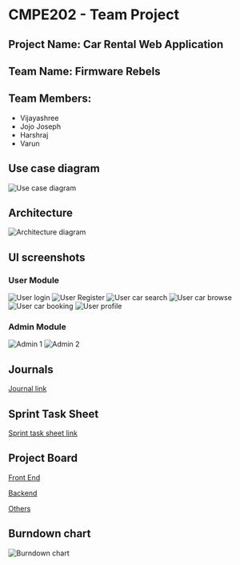 # CMPE202 - Team Project

## Project Name: **Car Rental Web Application**

## Team Name: Firmware Rebels

## Team Members: 

- Vijayashree
- Jojo Joseph
- Harshraj
- Varun


## Use case diagram

![Use case diagram](https://github.com/gopinathsjsu/sp20-cmpe-202-sec-03-team-project-firmware-rebels/blob/master/diagrams/Use%20case.jpg "Use case Diagram")

## Architecture

![Architecture diagram](https://github.com/gopinathsjsu/sp20-cmpe-202-sec-03-team-project-firmware-rebels/blob/master/diagrams/Deployment.jpg "Architecture Diagram")


## UI screenshots
### User Module
![User login](https://github.com/gopinathsjsu/sp20-cmpe-202-sec-03-team-project-firmware-rebels/blob/master/UI%20screenshots/user_login.png)
![User Register](https://github.com/gopinathsjsu/sp20-cmpe-202-sec-03-team-project-firmware-rebels/blob/master/UI%20screenshots/user_register.png)
![User car search](https://github.com/gopinathsjsu/sp20-cmpe-202-sec-03-team-project-firmware-rebels/blob/master/UI%20screenshots/user_car_search.png)
![User car browse](https://github.com/gopinathsjsu/sp20-cmpe-202-sec-03-team-project-firmware-rebels/blob/master/UI%20screenshots/user_car_browse.png)
![User car booking](https://github.com/gopinathsjsu/sp20-cmpe-202-sec-03-team-project-firmware-rebels/blob/master/UI%20screenshots/user_bookings.png)
![User profile](https://github.com/gopinathsjsu/sp20-cmpe-202-sec-03-team-project-firmware-rebels/blob/master/UI%20screenshots/user_profile.png)

### Admin Module
![Admin 1](https://github.com/gopinathsjsu/sp20-cmpe-202-sec-03-team-project-firmware-rebels/blob/master/UI%20screenshots/admin_1.png)
![Admin 2](https://github.com/gopinathsjsu/sp20-cmpe-202-sec-03-team-project-firmware-rebels/blob/master/UI%20screenshots/admin_2.png)

## Journals
[Journal link](https://github.com/gopinathsjsu/sp20-cmpe-202-sec-03-team-project-firmware-rebels/tree/master/journals)

## Sprint Task Sheet
[Sprint task sheet link](https://github.com/gopinathsjsu/sp20-cmpe-202-sec-03-team-project-firmware-rebels/blob/master/burndown%20chart/CMPE%20202%20Sprint%20Task%20Sheet-FirmwareRebels.xlsx)

## Project Board
[Front End](https://github.com/gopinathsjsu/sp20-cmpe-202-sec-03-team-project-firmware-rebels/projects/3)

[Backend](https://github.com/gopinathsjsu/sp20-cmpe-202-sec-03-team-project-firmware-rebels/projects/2)

[Others](https://github.com/gopinathsjsu/sp20-cmpe-202-sec-03-team-project-firmware-rebels/projects/1)

## Burndown chart
![Burndown chart](https://github.com/gopinathsjsu/sp20-cmpe-202-sec-03-team-project-firmware-rebels/blob/master/burndown%20chart/Screenshot%202020-05-09%20at%2011.00.57%20AM.png)
